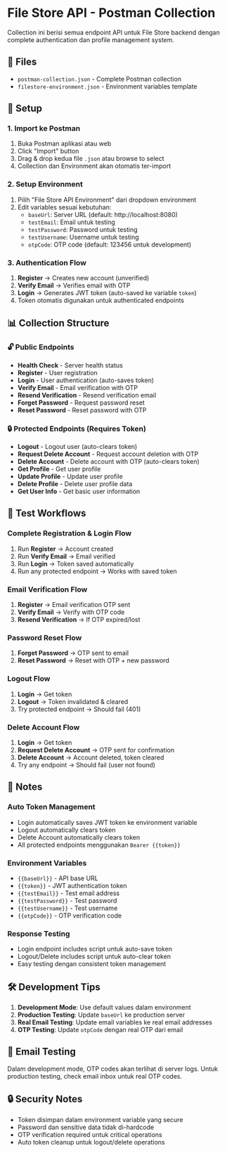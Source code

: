 # File Store API - Postman Collection

Collection ini berisi semua endpoint API untuk File Store backend dengan complete authentication dan profile management system.

## 📁 Files
- `postman-collection.json` - Complete Postman collection
- `filestore-environment.json` - Environment variables template

## 🔧 Setup

### 1. Import ke Postman
1. Buka Postman aplikasi atau web
2. Click "Import" button
3. Drag & drop kedua file `.json` atau browse to select
4. Collection dan Environment akan otomatis ter-import

### 2. Setup Environment
1. Pilih "File Store API Environment" dari dropdown environment
2. Edit variables sesuai kebutuhan:
   - `baseUrl`: Server URL (default: http://localhost:8080)
   - `testEmail`: Email untuk testing
   - `testPassword`: Password untuk testing
   - `testUsername`: Username untuk testing
   - `otpCode`: OTP code (default: 123456 untuk development)

### 3. Authentication Flow
1. **Register** → Creates new account (unverified)
2. **Verify Email** → Verifies email with OTP
3. **Login** → Generates JWT token (auto-saved ke variable `token`)
4. Token otomatis digunakan untuk authenticated endpoints

## 📊 Collection Structure

### 🔓 Public Endpoints
- **Health Check** - Server health status
- **Register** - User registration
- **Login** - User authentication (auto-saves token)
- **Verify Email** - Email verification with OTP
- **Resend Verification** - Resend verification email
- **Forget Password** - Request password reset
- **Reset Password** - Reset password with OTP

### 🔒 Protected Endpoints (Requires Token)
- **Logout** - Logout user (auto-clears token)
- **Request Delete Account** - Request account deletion with OTP
- **Delete Account** - Delete account with OTP (auto-clears token)
- **Get Profile** - Get user profile
- **Update Profile** - Update user profile
- **Delete Profile** - Delete user profile data
- **Get User Info** - Get basic user information

## 🔄 Test Workflows

### Complete Registration & Login Flow
1. Run **Register** → Account created
2. Run **Verify Email** → Email verified
3. Run **Login** → Token saved automatically
4. Run any protected endpoint → Works with saved token

### Email Verification Flow
1. **Register** → Email verification OTP sent
2. **Verify Email** → Verify with OTP code
3. **Resend Verification** → If OTP expired/lost

### Password Reset Flow
1. **Forget Password** → OTP sent to email
2. **Reset Password** → Reset with OTP + new password

### Logout Flow
1. **Login** → Get token
2. **Logout** → Token invalidated & cleared
3. Try protected endpoint → Should fail (401)

### Delete Account Flow
1. **Login** → Get token
2. **Request Delete Account** → OTP sent for confirmation
3. **Delete Account** → Account deleted, token cleared
4. Try any endpoint → Should fail (user not found)

## 📝 Notes

### Auto Token Management
- Login automatically saves JWT token ke environment variable
- Logout automatically clears token
- Delete Account automatically clears token
- All protected endpoints menggunakan `Bearer {{token}}`

### Environment Variables
- `{{baseUrl}}` - API base URL
- `{{token}}` - JWT authentication token
- `{{testEmail}}` - Test email address
- `{{testPassword}}` - Test password
- `{{testUsername}}` - Test username
- `{{otpCode}}` - OTP verification code

### Response Testing
- Login endpoint includes script untuk auto-save token
- Logout/Delete includes script untuk auto-clear token
- Easy testing dengan consistent token management

## 🛠️ Development Tips

1. **Development Mode**: Use default values dalam environment
2. **Production Testing**: Update `baseUrl` ke production server
3. **Real Email Testing**: Update email variables ke real email addresses
4. **OTP Testing**: Update `otpCode` dengan real OTP dari email

## 📧 Email Testing
Dalam development mode, OTP codes akan terlihat di server logs. Untuk production testing, check email inbox untuk real OTP codes.

## 🔒 Security Notes
- Token disimpan dalam environment variable yang secure
- Password dan sensitive data tidak di-hardcode
- OTP verification required untuk critical operations
- Auto token cleanup untuk logout/delete operations
